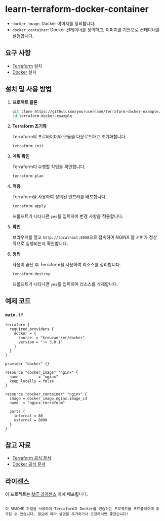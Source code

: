 # learn-terraform-docker-container

- `docker_image`: Docker 이미지를 정의합니다.
- `docker_container`: Docker 컨테이너를 정의하고, 이미지를 기반으로 컨테이너를 실행합니다.

## 요구 사항

- [Terraform](https://www.terraform.io/downloads.html) 설치
- [Docker](https://docs.docker.com/get-docker/) 설치

## 설치 및 사용 방법

1. **프로젝트 클론**

   ```sh
   git clone https://github.com/yourusername/terraform-docker-example.git
   cd terraform-docker-example
   ```

2. **Terraform 초기화**

   Terraform의 프로바이더와 모듈을 다운로드하고 초기화합니다.

   ```sh
   terraform init
   ```

3. **계획 확인**

   Terraform이 수행할 작업을 확인합니다.

   ```sh
   terraform plan
   ```

4. **적용**

   Terraform을 사용하여 정의된 인프라를 배포합니다.

   ```sh
   terraform apply
   ```

   프롬프트가 나타나면 `yes`를 입력하여 변경 사항을 적용합니다.

5. **확인**

   브라우저를 열고 `http://localhost:8000`으로 접속하여 NGINX 웹 서버가 정상적으로 실행되는지 확인합니다.

6. **정리**

   사용이 끝난 후 Terraform을 사용하여 리소스를 정리합니다.

   ```sh
   terraform destroy
   ```

   프롬프트가 나타나면 `yes`를 입력하여 리소스를 삭제합니다.

## 예제 코드

### `main.tf`

```hcl
terraform {
  required_providers {
    docker = {
      source  = "kreuzwerker/docker"
      version = "~> 3.0.1"
    }
  }
}

provider "docker" {}

resource "docker_image" "nginx" {
  name         = "nginx"
  keep_locally = false
}

resource "docker_container" "nginx" {
  image = docker_image.nginx.image_id
  name  = "nginx-terraform"

  ports {
    internal = 80
    external = 8000
  }
}
```

## 참고 자료

- [Terraform 공식 문서](https://www.terraform.io/docs)
- [Docker 공식 문서](https://docs.docker.com/)

## 라이센스

이 프로젝트는 [MIT 라이센스](LICENSE) 하에 배포됩니다.

```

이 README 파일을 사용하여 Terraform과 Docker를 연습하는 프로젝트를 포트폴리오에 추가할 수 있습니다. 필요에 따라 설명을 추가하거나 조정하시면 좋겠습니다!
```
